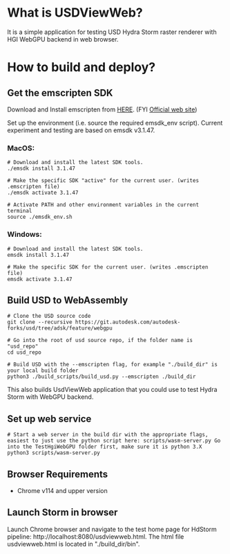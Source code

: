 # What is USDViewWeb?

It is a simple application for testing USD Hydra Storm raster renderer with HGI WebGPU backend in web browser.

# How to build and deploy?

## Get the emscripten SDK

Download and Install emscripten from [HERE](https://emscripten.org/docs/getting_started/downloads.html). (FYI [Official web site](https://emscripten.org))

Set up the environment (i.e. source the required emsdk_env script). Current experiment and testing are based on emsdk v3.1.47.

### MacOS:

```
# Download and install the latest SDK tools.
./emsdk install 3.1.47

# Make the specific SDK "active" for the current user. (writes .emscripten file)
./emsdk activate 3.1.47

# Activate PATH and other environment variables in the current terminal
source ./emsdk_env.sh
```

### Windows:

```
# Download and install the latest SDK tools.
emsdk install 3.1.47

# Make the specific SDK for the current user. (writes .emscripten file)
emsdk activate 3.1.47
```

## Build USD to WebAssembly

```
# Clone the USD source code
git clone --recursive https://git.autodesk.com/autodesk-forks/usd/tree/adsk/feature/webgpu

# Go into the root of usd source repo, if the folder name is "usd_repo"
cd usd_repo

# Build USD with the --emscripten flag, for example "./build_dir" is your local build folder
python3 ./build_scripts/build_usd.py --emscripten ./build_dir
```

This also builds UsdViewWeb application that you could use to test Hydra Storm with WebGPU backend.

## Set up web service

```
# Start a web server in the build dir with the appropriate flags, easiest to just use the python script here: scripts/wasm-server.py Go into the TestHgiWebGPU folder first, make sure it is python 3.X
python3 scripts/wasm-server.py
```

## Browser Requirements

- Chrome v114 and upper version

## Launch Storm in browser

Launch Chrome browser and navigate to the test home page for HdStorm pipeline: http://localhost:8080/usdviewweb.html. The html file usdviewweb.html is located in "./build_dir/bin".

